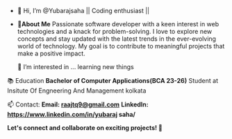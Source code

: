 - 👋 Hi,
   I’m @Yubarajsaha
       ||  Coding enthusiast ||
  
-  📌**About Me**
      Passionate software developer with a keen interest in web technologies and a knack for problem-solving.
      I love to explore new concepts and stay updated with the latest trends in the ever-evolving world of technology.
      My goal is to contribute to meaningful projects that make a positive impact.

   👀 I’m interested in ... learning new things
 
  📚 Education
    **Bachelor of Computer Applications(BCA 23-26)**
     Student at Insitute Of Engneering And Management kolkata
  
  📫 Contact:
      **Email: raajtq9@gmail.com** 
      **LinkedIn: https://www.linkedin.com/in/yubaraj saha/**
  
  **Let's connect and collaborate on exciting projects! 🚀**
